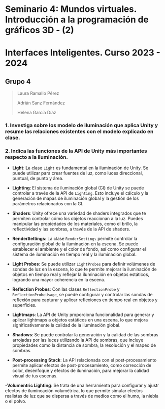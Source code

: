 # Seminario 4: Mundos virtuales. Introducción a la programación de gráficos 3D - (2)
# Interfaces Inteligentes. Curso 2023 - 2024

## Grupo 4
> Laura Ramallo Pérez
> 
> Adrián Sanz Fernández
> 
> Helena García Díaz

### 1. Investiga sobre los modelo de iluminación que aplica Unity y resume las relaciones existentes con el modelo explicado en clase.

### 2. Indica las funciones de la API de Unity más importantes respecto a la iluminación.

- **Light**: La clase `Light` es fundamental en la iluminación de Unity. Se puede utilizar para crear fuentes de luz, como luces direccional, puntual, de punto y área.

- **Lighting**: El sistema de iluminación global (GI) de Unity se puede controlar a través de la API de `Lighting`. Esto incluye el cálculo y la generación de mapas de iluminación global y la gestión de los parámetros relacionados con la GI.

- **Shaders**: Unity ofrece una variedad de shaders integrados que te permiten controlar cómo los objetos reaccionan a la luz. Puedes manipular las propiedades de los materiales, como el brillo, la reflectividad y las sombras, a través de la API de shaders.

- **RenderSettings**: La clase `RenderSettings` permite controlar la configuración global de la iluminación en la escena. Se puede establecer el ambiente y el color de fondo, así como configurar el sistema de iluminación en tiempo real y la iluminación global.

- **Light Probes**: Se puede utilizar `LightProbes` para definir volúmenes de sondas de luz en la escena, lo que te permite mejorar la iluminación de objetos en tiempo real y reflejar la iluminación en objetos estáticos, logrando una mayor coherencia en la escena.

- **Reflection Probes**: Con las clases `ReflectionProbe` y `ReflectionProbeUsage`, se puede configurar y controlar las sondas de reflexión para capturar y aplicar reflexiones en tiempo real en objetos y superficies.

- **Lightmaps**: La API de Unity proporciona funcionalidad para generar y aplicar lightmaps a objetos estáticos en una escena, lo que mejora significativamente la calidad de la iluminación global.

- **Shadows**: Se puede controlar la generación y la calidad de las sombras arrojadas por las luces utilizando la API de sombras, que incluye propiedades como la distancia de sombra, la resolución y el mapeo de sombras.

- **Post-processing Stack**: La API relacionada con el post-procesamiento permite aplicar efectos de post-procesamiento, como corrección de color, desenfoque y efectos de iluminación, para mejorar la calidad visual de tus escenas.

-**Volumentric Lighting**: Se trata de una herramienta para configurar y ajustr efectos de ilumincación volumétrica, lo que permite simular efectos realistas de luz que se dispersa a través de medios como el humo, la niebla o el polvo. 
